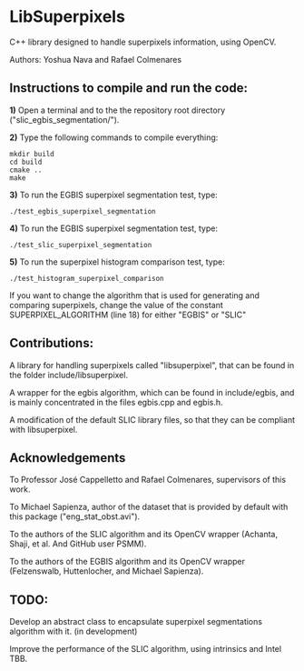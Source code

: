 # LibSuperpixels
C++ library designed to handle superpixels information, using OpenCV.


Authors:
	Yoshua Nava and Rafael Colmenares

## Instructions to compile and run the code:

**1)** Open a terminal and to the the repository root directory ("slic_egbis_segmentation/").

**2)** Type the following commands to compile everything:

```
mkdir build
cd build
cmake ..
make
```

**3)** To run the EGBIS superpixel segmentation test, type:

```./test_egbis_superpixel_segmentation ```

**4)** To run the EGBIS superpixel segmentation test, type:

```./test_slic_superpixel_segmentation ```

**5)** To run the superpixel histogram comparison test, type:

```./test_histogram_superpixel_comparison ```


If you want to change the algorithm that is used for generating and comparing superpixels, change the value of the constant SUPERPIXEL_ALGORITHM (line 18) for either "EGBIS" or "SLIC"



## Contributions:

A library for handling superpixels called "libsuperpixel", that can be found in the folder include/libsuperpixel.

A wrapper for the egbis algorithm, which can be found in include/egbis, and is mainly concentrated in the files egbis.cpp and egbis.h.

A modification of the default SLIC library files, so that they can be compliant with libsuperpixel.




## Acknowledgements

To Professor José Cappelletto and Rafael Colmenares, supervisors of this work.

To Michael Sapienza, author of the dataset that is provided by default with this package ("eng_stat_obst.avi").

To the authors of the SLIC algorithm and its OpenCV wrapper (Achanta, Shaji, et al. And GitHub user PSMM).

To the authors of the EGBIS algorithm and its OpenCV wrapper (Felzenswalb, Huttenlocher, and Michael Sapienza).


## TODO:

Develop an abstract class to encapsulate superpixel segmentations algorithm with it. (in development)

Improve the performance of the SLIC algorithm, using intrinsics and Intel TBB.
